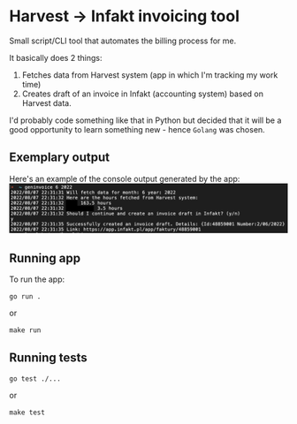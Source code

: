 # Harvest -> Infakt invoicing tool

Small script/CLI tool that automates the billing process for me.

It basically does 2 things:
1. Fetches data from Harvest system (app in which I'm tracking my work time)
2. Creates draft of an invoice in Infakt (accounting system) based on Harvest data.

I'd probably code something like that in Python but decided that it will be a good opportunity to learn something new - hence `Golang` was chosen.

## Exemplary output
Here's an example of the console output generated by the app:
![App exemplary output](static/output_example.png)

## Running app
To run the app:

```
go run .
```

or

```
make run
```

## Running tests
```
go test ./...
```

or

```
make test
```
